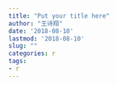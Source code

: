 ```yaml
---
title: "Put your title here"
author: "王诗翔"
date: '2018-08-10'
lastmod: '2018-08-10'
slug: ""
categories: r
tags:
- r
---
```



